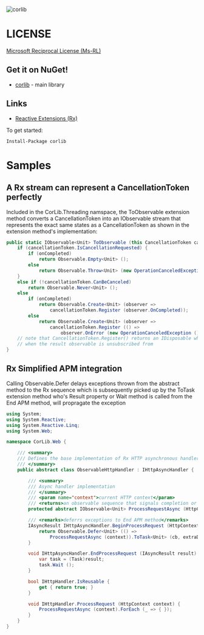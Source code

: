 ![corlib](corlib/raw/master/inc/corlib.png)
# LICENSE
[Microsoft Reciprocal License (Ms-RL)](http://www.opensource.org/licenses/MS-RL)

## Get it on NuGet!

* [corlib](http://nuget.org/List/Packages/corlib) - main library

## Links

* [Reactive Extensions (Rx)](http://msdn.microsoft.com/en-us/data/gg577609)

To get started:

    Install-Package corlib

# Samples
## A Rx stream can represent a CancellationToken perfectly
Included in the CorLib.Threading namspace, the ToObservable extension method converts a CancellationToken
into an IObservable<Unit> stream that represents the exact same states as a CancellationToken as shown
in the extension method's implementation:
```csharp
public static IObservable<Unit> ToObservable (this CancellationToken cancellationToken, bool onCompleted = false) {
    if (cancellationToken.IsCancellationRequested) {
        if (onCompleted)
            return Observable.Empty<Unit> ();
        else
            return Observable.Throw<Unit> (new OperationCanceledException ());
    }
    else if (!cancellationToken.CanBeCanceled)
        return Observable.Never<Unit> ();
    else
        if (onCompleted)
            return Observable.Create<Unit> (observer =>
                cancellationToken.Register (observer.OnCompleted));
        else
            return Observable.Create<Unit> (observer =>
                cancellationToken.Register (() =>
                    observer.OnError (new OperationCanceledException ())));
    // note that CancellationToken.Register() returns an IDisposable which is disposed of
    // when the result observable is unsubscribed from
}
```
## Rx Simplified APM integration
Calling Observable.Defer delays exceptions thrown from the abstract method to the Rx sequence which
is subsequently picked up by the ToTask extension method who's Result property or Wait method
is called from the End APM method, will propragate the exception

```csharp
using System;
using System.Reactive;
using System.Reactive.Linq;
using System.Web;

namespace CorLib.Web {

    /// <summary>
    /// Defines the base implementation of Rx HTTP asynchronous handler objects
    /// </summary>
    public abstract class ObservableHttpHandler : IHttpAsyncHandler {

        /// <summary>
        /// Async handler implementation
        /// </summary>
        /// <param name="context">current HTTP context</param>
        /// <returns>an observable sequence that signals completion or an error</returns>
        protected abstract IObservable<Unit> ProcessRequestAsync (HttpContext context);

        /// <remarks>deferrs exceptions to End APM method</remarks>
        IAsyncResult IHttpAsyncHandler.BeginProcessRequest (HttpContext context, AsyncCallback cb, object extraData) {
            return Observable.Defer<Unit> (() =>
                ProcessRequestAsync (context)).ToTask<Unit> (cb, extraData);
        }

        void IHttpAsyncHandler.EndProcessRequest (IAsyncResult result) {
            var task = (Task)result;
            task.Wait ();
        }

        bool IHttpHandler.IsReusable {
            get { return true; }
        }

        void IHttpHandler.ProcessRequest (HttpContext context) {
            ProcessRequestAsync (context).ForEach (_ => { });
        }
    }
}
```